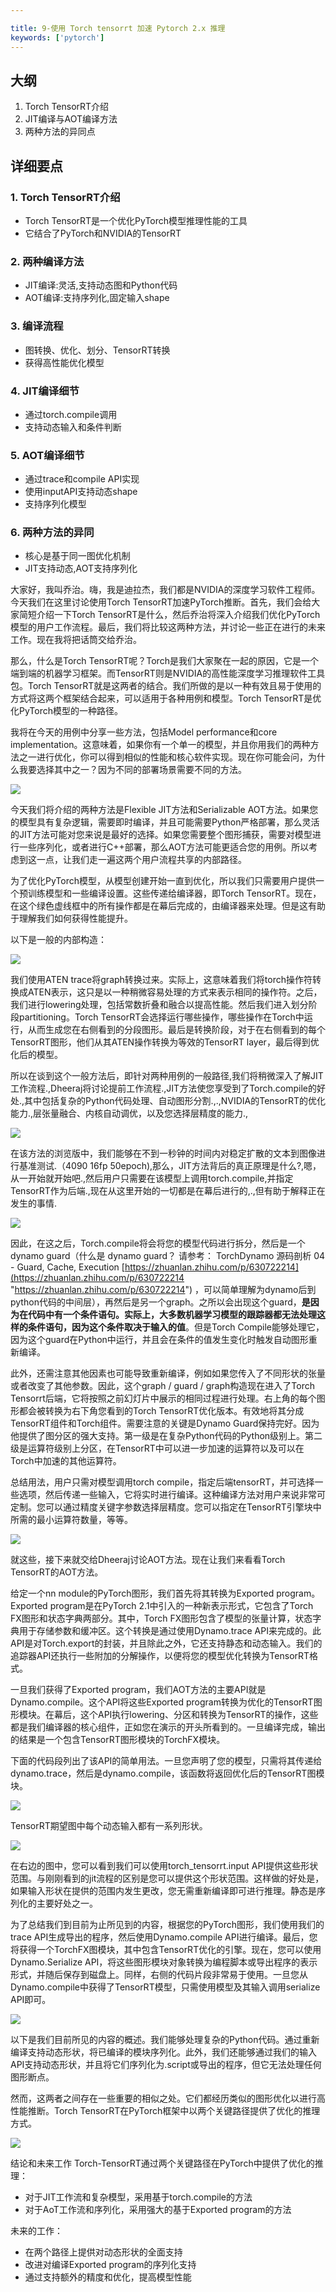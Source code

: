 ```yaml
---

title: 9-使用 Torch tensorrt 加速 Pytorch 2.x 推理
keywords: ['pytorch']
---
```


## 大纲

1. Torch TensorRT介绍
2. JIT编译与AOT编译方法
3. 两种方法的异同点

## 详细要点

### 1. Torch TensorRT介绍

- Torch TensorRT是一个优化PyTorch模型推理性能的工具
- 它结合了PyTorch和NVIDIA的TensorRT

### 2. 两种编译方法

- JIT编译:灵活,支持动态图和Python代码
- AOT编译:支持序列化,固定输入shape

### 3. 编译流程

- 图转换、优化、划分、TensorRT转换
- 获得高性能优化模型

### 4. JIT编译细节

- 通过torch.compile调用
- 支持动态输入和条件判断

### 5. AOT编译细节

- 通过trace和compile API实现
- 使用inputAPI支持动态shape
- 支持序列化模型

### 6. 两种方法的异同

- 核心是基于同一图优化机制
- JIT支持动态,AOT支持序列化

大家好，我叫乔治。嗨，我是迪拉杰，我们都是NVIDIA的深度学习软件工程师。今天我们在这里讨论使用Torch TensorRT加速PyTorch推断。首先，我们会给大家简短介绍一下Torch TensorRT是什么，然后乔治将深入介绍我们优化PyTorch模型的用户工作流程。最后，我们将比较这两种方法，并讨论一些正在进行的未来工作。现在我将把话筒交给乔治。

那么，什么是Torch TensorRT呢？Torch是我们大家聚在一起的原因，它是一个端到端的机器学习框架。而TensorRT则是NVIDIA的高性能深度学习推理软件工具包。Torch TensorRT就是这两者的结合。我们所做的是以一种有效且易于使用的方式将这两个框架结合起来，可以适用于各种用例和模型。Torch TensorRT是优化PyTorch模型的一种路径。

我将在今天的用例中分享一些方法，包括Model performance和core implementation。这意味着，如果你有一个单一的模型，并且你用我们的两种方法之一进行优化，你可以得到相似的性能和核心软件实现。现在你可能会问，为什么我要选择其中之一？因为不同的部署场景需要不同的方法。

![](9-torchtrt/image/image_XB5jO_DMo5.jpg)

今天我们将介绍的两种方法是Flexible JIT方法和Serializable AOT方法。如果您的模型具有复杂逻辑，需要即时编译，并且可能需要Python严格部署，那么灵活的JIT方法可能对您来说是最好的选择。如果您需要整个图形捕获，需要对模型进行一些序列化，或者进行C++部署，那么AOT方法可能更适合您的用例。所以考虑到这一点，让我们走一遍这两个用户流程共享的内部路径。

为了优化PyTorch模型，从模型创建开始一直到优化，所以我们只需要用户提供一个预训练模型和一些编译设置。这些传递给编译器，即Torch TensorRT。现在，在这个绿色虚线框中的所有操作都是在幕后完成的，由编译器来处理。但是这有助于理解我们如何获得性能提升。

以下是一般的内部构造：

![](9-torchtrt/image/image_74XSSekpiG.jpg)

我们使用ATEN  trace将graph转换过来。实际上，这意味着我们将torch操作符转换成ATEN表示，这只是以一种稍微容易处理的方式来表示相同的操作符。之后，我们进行lowering处理，包括常数折叠和融合以提高性能。然后我们进入划分阶段partitioning。Torch TensorRT会选择运行哪些操作，哪些操作在Torch中运行，从而生成您在右侧看到的分段图形。最后是转换阶段，对于在右侧看到的每个TensorRT图形，他们从其ATEN操作转换为等效的TensorRT layer，最后得到优化后的模型。

所以在谈到这个一般方法后，即针对两种用例的一般路径,我们将稍微深入了解JIT工作流程.,Dheeraj将讨论提前工作流程.,JIT方法使您享受到了Torch.compile的好处.,其中包括复杂的Python代码处理、自动图形分割.,.,NVIDIA的TensorRT的优化能力.,层张量融合、内核自动调优，以及您选择层精度的能力.,

![](9-torchtrt/image/image_jF-J8FOOxl.jpg)

在该方法的浏览版中，我们能够在不到一秒钟的时间内对稳定扩散的文本到图像进行基准测试.（4090 16fp 50epoch),那么，JIT方法背后的真正原理是什么?,嗯，从一开始就开始吧.,然后用户只需要在该模型上调用torch.compile,并指定TensorRT作为后端.,现在从这里开始的一切都是在幕后进行的,.,但有助于解释正在发生的事情.

![](9-torchtrt/image/image_nLH3a4zbIf.jpg)

因此，在这之后，Torch.compile将会将您的模型代码进行拆分，然后是一个dynamo guard（什么是 dynamo guard？ 请参考： TorchDynamo 源码剖析 04 - Guard, Cache, Execution&#x20;
[https://zhuanlan.zhihu.com/p/630722214](https://zhuanlan.zhihu.com/p/630722214 "https://zhuanlan.zhihu.com/p/630722214")  ，可以简单理解为dynamo后到python代码的中间层），再然后是另一个graph。之所以会出现这个guard，**是因为在代码中有一个条件语句。实际上，大多数机器学习模型的跟踪器都无法处理这样的条件语句，因为这个条件取决于输入的值**。但是Torch Compile能够处理它，因为这个guard在Python中运行，并且会在条件的值发生变化时触发自动图形重新编译。

此外，还需注意其他因素也可能导致重新编译，例如如果您传入了不同形状的张量或者改变了其他参数。因此，这个graph / guard / graph构造现在进入了Torch Tensorrt后端，它将按照之前幻灯片中展示的相同过程进行处理。右上角的每个图形都会被转换为右下角您看到的Torch TensorRT优化版本。有效地将其分成TensorRT组件和Torch组件。需要注意的关键是Dynamo Guard保持完好。因为他提供了图分区的强大支持。第一级是在复杂Python代码的Python级别上。第二级是运算符级别上分区，在TensorRT中可以进一步加速的运算符以及可以在Torch中加速的其他运算符。

总结用法，用户只需对模型调用torch compile，指定后端tensorRT，并可选择一些选项，然后传递一些输入，它将实时进行编译。这种编译方法对用户来说非常可定制。您可以通过精度关键字参数选择层精度。您可以指定在TensorRT引擎块中所需的最小运算符数量，等等。

![](9-torchtrt/image/image_E2qqlowPy-.jpg)

就这些，接下来就交给Dheeraj讨论AOT方法。现在让我们来看看Torch TensorRT的AOT方法。

给定一个nn module的PyTorch图形，我们首先将其转换为Exported program。Exported program是在PyTorch 2.1中引入的一种新表示形式，它包含了Torch FX图形和状态字典两部分。其中，Torch FX图形包含了模型的张量计算，状态字典用于存储参数和缓冲区。这个转换是通过使用Dynamo.trace API来完成的。此API是对Torch.export的封装，并且除此之外，它还支持静态和动态输入。我们的追踪器API还执行一些附加的分解操作，以便将您的模型优化转换为TensorRT格式。

一旦我们获得了Exported program，我们AOT方法的主要API就是Dynamo.compile。这个API将这些Exported program转换为优化的TensorRT图形模块。在幕后，这个API执行lowering、分区和转换为TensorRT的操作，这些都是我们编译器的核心组件，正如您在演示的开头所看到的。一旦编译完成，输出的结果是一个包含TensorRT图形模块的TorchFX模块。

下面的代码段列出了该API的简单用法。一旦您声明了您的模型，只需将其传递给dynamo.trace，然后是dynamo.compile，该函数将返回优化后的TensorRT图模块。

![](9-torchtrt/image/image_cFKUT3U4hK.jpg)

TensorRT期望图中每个动态输入都有一系列形状。

![](9-torchtrt/image/image_ztBCTUWaNX.jpg)

在右边的图中，您可以看到我们可以使用torch\_tensorrt.input API提供这些形状范围。与刚刚看到的jit流程的区别是您可以提供这个形状范围。这样做的好处是，如果输入形状在提供的范围内发生更改，您无需重新编译即可进行推理。静态是序列化的主要好处之一。

为了总结我们到目前为止所见到的内容，根据您的PyTorch图形，我们使用我们的trace API生成导出的程序，然后使用Dynamo.compile API进行编译。最后，您将获得一个TorchFX图模块，其中包含TensorRT优化的引擎。现在，您可以使用Dynamo.Serialize API，将这些图形模块对象转换为编程脚本或导出程序的表示形式，并随后保存到磁盘上。同样，右侧的代码片段非常易于使用。一旦您从Dynamo.compile中获得了TensorRT模型，只需使用模型及其输入调用serialize API即可。

![](9-torchtrt/image/image_6lCYA4JE0e.jpg)

以下是我们目前所见的内容的概述。我们能够处理复杂的Python代码。通过重新编译支持动态形状，将已编译的模块序列化。此外，我们还能够通过我们的输入API支持动态形状，并且将它们序列化为.script或导出的程序，但它无法处理任何图形断点。

然而，这两者之间存在一些重要的相似之处。它们都经历类似的图形优化以进行高性能推断。Torch TensorRT在PyTorch框架中以两个关键路径提供了优化的推理方式。

![](9-torchtrt/image/image_6dwMm9k8MP.jpg)

结论和未来工作 &#x20;
Torch-TensorRT通过两个关键路径在PyTorch中提供了优化的推理：

- 对于JIT工作流和复杂模型，采用基于torch.compile的方法
- 对于AoT工作流和序列化，采用强大的基于Exported program的方法

未来的工作：

- 在两个路径上提供对动态形状的全面支持
- 改进对编译Exported program的序列化支持
- 通过支持额外的精度和优化，提高模型性能
